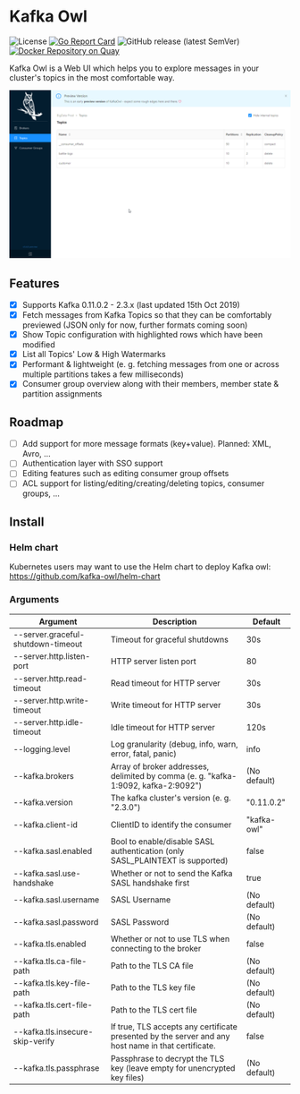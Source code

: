 # Kafka Owl

![License](https://img.shields.io/github/license/cloudworkz/kafka-minion.svg?color=blue)
[![Go Report Card](https://goreportcard.com/badge/github.com/kafka-owl/kafka-owl)](https://goreportcard.com/report/github.com/kafka-owl/kafka-owl)
![GitHub release (latest SemVer)](https://img.shields.io/github/v/release/kafka-owl/kafka-owl?sort=semver)
[![Docker Repository on Quay](https://quay.io/repository/kafka-owl/kafka-owl/status "Docker Repository on Quay")](https://quay.io/repository/kafka-owl/kafka-owl)

Kafka Owl is a Web UI which helps you to explore messages in your cluster's topics in the most comfortable way.

![preview](docs/assets/preview.gif)

## Features

- [x] Supports Kafka 0.11.0.2 - 2.3.x (last updated 15th Oct 2019)
- [x] Fetch messages from Kafka Topics so that they can be comfortably previewed (JSON only for now, further formats coming soon)
- [x] Show Topic configuration with highlighted rows which have been modified
- [x] List all Topics' Low & High Watermarks
- [x] Performant & lightweight (e. g. fetching messages from one or across multiple partitions takes a few milliseconds)
- [x] Consumer group overview along with their members, member state & partition assignments

## Roadmap

- [ ] Add support for more message formats (key+value). Planned: XML, Avro, ...
- [ ] Authentication layer with SSO support
- [ ] Editing features such as editing consumer group offsets
- [ ] ACL support for listing/editing/creating/deleting topics, consumer groups, ...

## Install

### Helm chart

Kubernetes users may want to use the Helm chart to deploy Kafka owl: https://github.com/kafka-owl/helm-chart

### Arguments

| Argument | Description | Default |
| --- | --- | --- |
| --server.graceful-shutdown-timeout | Timeout for graceful shutdowns | 30s |
| --server.http.listen-port | HTTP server listen port | 80 |
| --server.http.read-timeout | Read timeout for HTTP server | 30s |
| --server.http.write-timeout | Write timeout for HTTP server | 30s |
| --server.http.idle-timeout | Idle timeout for HTTP server | 120s |
| --logging.level | Log granularity (debug, info, warn, error, fatal, panic) | info |
| --kafka.brokers | Array of broker addresses, delimited by comma (e. g. "kafka-1:9092, kafka-2:9092") | (No default) |
| --kafka.version | The kafka cluster's version (e. g. \"2.3.0\") | "0.11.0.2" |
| --kafka.client-id | ClientID to identify the consumer | "kafka-owl" |
| --kafka.sasl.enabled | Bool to enable/disable SASL authentication (only SASL_PLAINTEXT is supported) | false |
| --kafka.sasl.use-handshake | Whether or not to send the Kafka SASL handshake first | true |
| --kafka.sasl.username | SASL Username | (No default) |
| --kafka.sasl.password | SASL Password | (No default) |
| --kafka.tls.enabled | Whether or not to use TLS when connecting to the broker | false |
| --kafka.tls.ca-file-path | Path to the TLS CA file | (No default) |
| --kafka.tls.key-file-path | Path to the TLS key file | (No default) |
| --kafka.tls.cert-file-path | Path to the TLS cert file | (No default) |
| --kafka.tls.insecure-skip-verify | If true, TLS accepts any certificate presented by the server and any host name in that certificate. | false |
| --kafka.tls.passphrase | Passphrase to decrypt the TLS key (leave empty for unencrypted key files) | (No default) |
